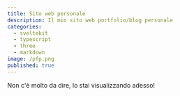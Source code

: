 ```yaml
---
title: Sito web personale
description: Il mio sito web portfolio/blog personale
categories:
  - sveltekit
  - typescript
  - three
  - markdown
image: /pfp.png
published: true
---
```


Non c'è molto da dire, lo stai visualizzando adesso!